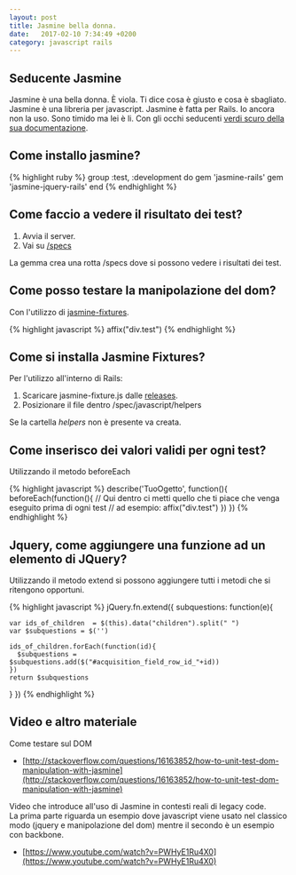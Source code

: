 ```yaml
---
layout: post
title: Jasmine bella donna.
date:   2017-02-10 7:34:49 +0200
category: javascript rails
---
```


## Seducente Jasmine

Jasmine è una bella donna. È viola. Ti dice cosa è giusto e cosa è sbagliato.
Jasmine è una libreria per javascript.
Jasmine è fatta per Rails.
Io ancora non la uso.
Sono timido ma lei è li.
Con gli occhi seducenti [verdi scuro della sua documentazione](https://jasmine.github.io/2.0/introduction.html).

## Come installo jasmine?

{% highlight ruby %}
group :test, :development do
  gem 'jasmine-rails'
  gem 'jasmine-jquery-rails'
end
{% endhighlight %}

## Come faccio a vedere il risultato dei test?

1. Avvia il server.
2. Vai su [/specs](http://localhost:3000/specs)

La gemma crea una rotta /specs dove si possono vedere i risultati dei test.

## Come posso testare la manipolazione del dom?

Con l'utilizzo di [jasmine-fixtures](https://github.com/searls/jasmine-fixture).

{% highlight javascript %}
affix("div.test")
{% endhighlight %}

## Come si installa Jasmine Fixtures?

Per l'utilizzo all'interno di Rails:

1. Scaricare jasmine-fixture.js dalle [releases](https://github.com/searls/jasmine-fixture/releases).
2. Posizionare il file dentro /spec/javascript/helpers

Se la cartella _helpers_ non è presente va creata.

## Come inserisco dei valori validi per ogni test?

Utilizzando il metodo beforeEach

{% highlight javascript %}
describe('TuoOgetto', function(){
  beforeEach(function(){
    // Qui dentro ci metti quello che ti piace che venga eseguito prima di ogni test
    // ad esempio:
    affix("div.test")
  })
})
{% endhighlight %}

## Jquery, come aggiungere una funzione ad un elemento di JQuery?

Utilizzando il metodo extend si possono aggiungere tutti i metodi che si ritengono opportuni.

{% highlight javascript %}
jQuery.fn.extend({
  subquestions: function(e){
    
    var ids_of_children  = $(this).data("children").split(" ")
    var $subquestions = $('')

    ids_of_children.forEach(function(id){
      $subquestions = $subquestions.add($("#acquisition_field_row_id_"+id))
    })
    return $subquestions
  }
})
{% endhighlight %}


## Video e altro materiale

Come testare sul DOM

- [http://stackoverflow.com/questions/16163852/how-to-unit-test-dom-manipulation-with-jasmine](http://stackoverflow.com/questions/16163852/how-to-unit-test-dom-manipulation-with-jasmine)

Video che introduce all'uso di Jasmine in contesti reali di legacy code.  
La prima parte riguarda un esempio dove javascript viene usato nel classico modo (jquery e manipolazione del dom) mentre il secondo è un esempio con backbone.

- [https://www.youtube.com/watch?v=PWHyE1Ru4X0](https://www.youtube.com/watch?v=PWHyE1Ru4X0)
